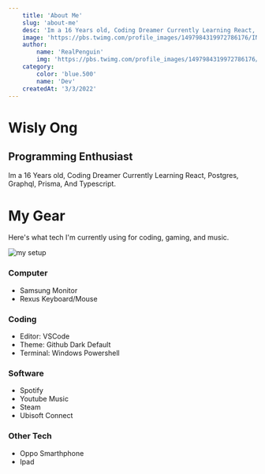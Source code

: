 ```yaml
---
    title: 'About Me'
    slug: 'about-me'
    desc: 'Im a 16 Years old, Coding Dreamer Currently Learning React, Postgres, Graphql, Prisma, And Typescript.'
    image: 'https://pbs.twimg.com/profile_images/1497984319972786176/INedGtRX_400x400.jpg'
    author:
        name: 'RealPenguin'
        img: 'https://pbs.twimg.com/profile_images/1497984319972786176/INedGtRX_400x400.jpg'
    category:
        color: 'blue.500'
        name: 'Dev'
    createdAt: '3/3/2022'
---
```


# Wisly Ong

## Programming Enthusiast

Im a 16 Years old, Coding Dreamer Currently Learning React, Postgres, Graphql, Prisma, And Typescript.

# My Gear

Here's what tech I'm currently using for coding, gaming, and music.

![my setup](/posts/desk.webp)

### Computer
- Samsung Monitor 
- Rexus Keyboard/Mouse

### Coding
-  Editor: VSCode
-  Theme: Github Dark Default
-  Terminal: Windows Powershell

###  Software
- Spotify
- Youtube Music
- Steam
- Ubisoft Connect

### Other Tech
- Oppo Smarthphone
- Ipad